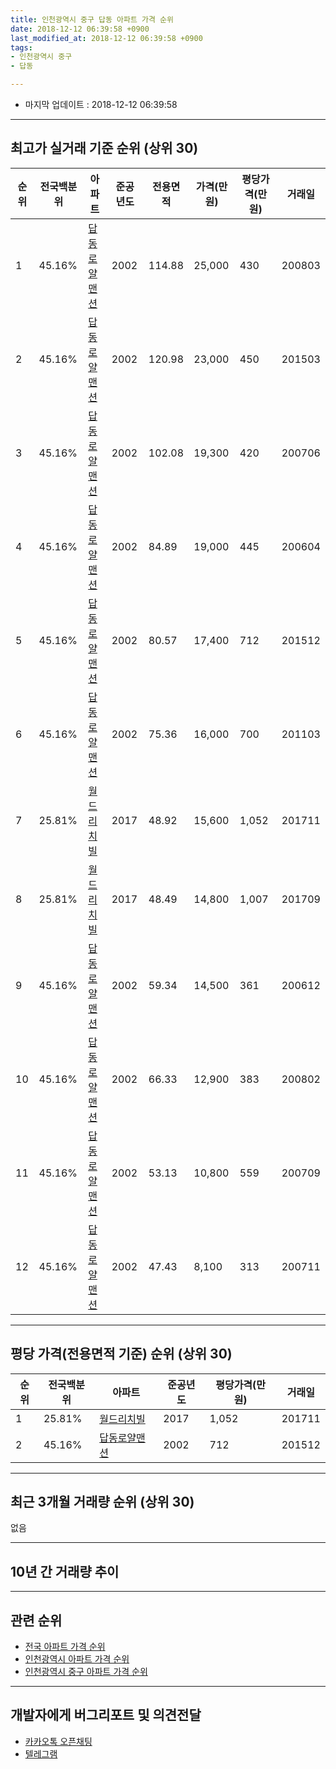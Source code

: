 ```yaml
---
title: 인천광역시 중구 답동 아파트 가격 순위
date: 2018-12-12 06:39:58 +0900
last_modified_at: 2018-12-12 06:39:58 +0900
tags:
- 인천광역시 중구
- 답동

---
```


* 마지막 업데이트 : 2018-12-12 06:39:58

---

## 최고가 실거래 기준 순위 (상위 30)


|순위|전국백분위|아파트|준공년도|전용면적|가격(만원)|평당가격(만원)|거래일|
|---|---|---|---|---|---|---|---|
|1|45.16%|[답동로얄맨션](https://search.naver.com/search.naver?query=%EC%9D%B8%EC%B2%9C%EA%B4%91%EC%97%AD%EC%8B%9C+%EC%A4%91%EA%B5%AC+%EB%8B%B5%EB%8F%99+%EB%8B%B5%EB%8F%99%EB%A1%9C%EC%96%84%EB%A7%A8%EC%85%98)|2002|114.88|25,000|430|200803|
|2|45.16%|[답동로얄맨션](https://search.naver.com/search.naver?query=%EC%9D%B8%EC%B2%9C%EA%B4%91%EC%97%AD%EC%8B%9C+%EC%A4%91%EA%B5%AC+%EB%8B%B5%EB%8F%99+%EB%8B%B5%EB%8F%99%EB%A1%9C%EC%96%84%EB%A7%A8%EC%85%98)|2002|120.98|23,000|450|201503|
|3|45.16%|[답동로얄맨션](https://search.naver.com/search.naver?query=%EC%9D%B8%EC%B2%9C%EA%B4%91%EC%97%AD%EC%8B%9C+%EC%A4%91%EA%B5%AC+%EB%8B%B5%EB%8F%99+%EB%8B%B5%EB%8F%99%EB%A1%9C%EC%96%84%EB%A7%A8%EC%85%98)|2002|102.08|19,300|420|200706|
|4|45.16%|[답동로얄맨션](https://search.naver.com/search.naver?query=%EC%9D%B8%EC%B2%9C%EA%B4%91%EC%97%AD%EC%8B%9C+%EC%A4%91%EA%B5%AC+%EB%8B%B5%EB%8F%99+%EB%8B%B5%EB%8F%99%EB%A1%9C%EC%96%84%EB%A7%A8%EC%85%98)|2002|84.89|19,000|445|200604|
|5|45.16%|[답동로얄맨션](https://search.naver.com/search.naver?query=%EC%9D%B8%EC%B2%9C%EA%B4%91%EC%97%AD%EC%8B%9C+%EC%A4%91%EA%B5%AC+%EB%8B%B5%EB%8F%99+%EB%8B%B5%EB%8F%99%EB%A1%9C%EC%96%84%EB%A7%A8%EC%85%98)|2002|80.57|17,400|712|201512|
|6|45.16%|[답동로얄맨션](https://search.naver.com/search.naver?query=%EC%9D%B8%EC%B2%9C%EA%B4%91%EC%97%AD%EC%8B%9C+%EC%A4%91%EA%B5%AC+%EB%8B%B5%EB%8F%99+%EB%8B%B5%EB%8F%99%EB%A1%9C%EC%96%84%EB%A7%A8%EC%85%98)|2002|75.36|16,000|700|201103|
|7|25.81%|[월드리치빌](https://search.naver.com/search.naver?query=%EC%9D%B8%EC%B2%9C%EA%B4%91%EC%97%AD%EC%8B%9C+%EC%A4%91%EA%B5%AC+%EB%8B%B5%EB%8F%99+%EC%9B%94%EB%93%9C%EB%A6%AC%EC%B9%98%EB%B9%8C)|2017|48.92|15,600|1,052|201711|
|8|25.81%|[월드리치빌](https://search.naver.com/search.naver?query=%EC%9D%B8%EC%B2%9C%EA%B4%91%EC%97%AD%EC%8B%9C+%EC%A4%91%EA%B5%AC+%EB%8B%B5%EB%8F%99+%EC%9B%94%EB%93%9C%EB%A6%AC%EC%B9%98%EB%B9%8C)|2017|48.49|14,800|1,007|201709|
|9|45.16%|[답동로얄맨션](https://search.naver.com/search.naver?query=%EC%9D%B8%EC%B2%9C%EA%B4%91%EC%97%AD%EC%8B%9C+%EC%A4%91%EA%B5%AC+%EB%8B%B5%EB%8F%99+%EB%8B%B5%EB%8F%99%EB%A1%9C%EC%96%84%EB%A7%A8%EC%85%98)|2002|59.34|14,500|361|200612|
|10|45.16%|[답동로얄맨션](https://search.naver.com/search.naver?query=%EC%9D%B8%EC%B2%9C%EA%B4%91%EC%97%AD%EC%8B%9C+%EC%A4%91%EA%B5%AC+%EB%8B%B5%EB%8F%99+%EB%8B%B5%EB%8F%99%EB%A1%9C%EC%96%84%EB%A7%A8%EC%85%98)|2002|66.33|12,900|383|200802|
|11|45.16%|[답동로얄맨션](https://search.naver.com/search.naver?query=%EC%9D%B8%EC%B2%9C%EA%B4%91%EC%97%AD%EC%8B%9C+%EC%A4%91%EA%B5%AC+%EB%8B%B5%EB%8F%99+%EB%8B%B5%EB%8F%99%EB%A1%9C%EC%96%84%EB%A7%A8%EC%85%98)|2002|53.13|10,800|559|200709|
|12|45.16%|[답동로얄맨션](https://search.naver.com/search.naver?query=%EC%9D%B8%EC%B2%9C%EA%B4%91%EC%97%AD%EC%8B%9C+%EC%A4%91%EA%B5%AC+%EB%8B%B5%EB%8F%99+%EB%8B%B5%EB%8F%99%EB%A1%9C%EC%96%84%EB%A7%A8%EC%85%98)|2002|47.43|8,100|313|200711|


---

## 평당 가격(전용면적 기준) 순위 (상위 30)


|순위|전국백분위|아파트|준공년도|평당가격(만원)|거래일|
|---|---|---|---|---|---|
|1|25.81%|[월드리치빌](https://search.naver.com/search.naver?query=%EC%9D%B8%EC%B2%9C%EA%B4%91%EC%97%AD%EC%8B%9C+%EC%A4%91%EA%B5%AC+%EB%8B%B5%EB%8F%99+%EC%9B%94%EB%93%9C%EB%A6%AC%EC%B9%98%EB%B9%8C)|2017|1,052|201711|
|2|45.16%|[답동로얄맨션](https://search.naver.com/search.naver?query=%EC%9D%B8%EC%B2%9C%EA%B4%91%EC%97%AD%EC%8B%9C+%EC%A4%91%EA%B5%AC+%EB%8B%B5%EB%8F%99+%EB%8B%B5%EB%8F%99%EB%A1%9C%EC%96%84%EB%A7%A8%EC%85%98)|2002|712|201512|


---

## 최근 3개월 거래량 순위 (상위 30)

없음

---

## 10년 간 거래량 추이


<div style="width:100%;">
    <canvas id="deal_progress" height="250"></canvas>
</div>

<script>
new Chart(document.getElementById("deal_progress"), {
    type: 'line',
    data: {
        labels: ['200812','200901','200902','200903','200904','200905','200906','200907','200908','200909','200910','200911','200912','201001','201002','201003','201004','201005','201006','201007','201008','201009','201010','201011','201012','201101','201102','201103','201104','201105','201106','201107','201108','201109','201110','201111','201112','201201','201202','201203','201204','201205','201206','201207','201208','201209','201210','201211','201212','201301','201302','201303','201304','201305','201306','201307','201308','201309','201310','201311','201312','201401','201402','201403','201404','201405','201406','201407','201408','201409','201410','201411','201412','201501','201502','201503','201504','201505','201506','201507','201508','201509','201510','201511','201512','201601','201602','201603','201604','201605','201606','201607','201608','201609','201610','201611','201612','201701','201702','201703','201704','201705','201706','201707','201708','201709','201710','201711','201712','201801','201802','201803','201804','201805','201806','201807','201808','201809','201810','201811','201812'],
        datasets: [{
            label: '실거래 수',
            pointRadius: 1,
            data: [0, 0, 2, 0, 2, 0, 1, 1, 1, 0, 1, 0, 1, 1, 1, 0, 0, 0, 1, 0, 2, 1, 2, 0, 1, 0, 0, 2, 0, 3, 0, 0, 0, 3, 1, 0, 0, 0, 0, 0, 0, 0, 0, 0, 1, 0, 1, 1, 0, 0, 1, 0, 1, 0, 1, 0, 0, 0, 3, 1, 1, 0, 1, 0, 0, 1, 1, 1, 2, 0, 1, 1, 0, 0, 0, 2, 1, 4, 0, 0, 0, 1, 2, 0, 2, 1, 0, 0, 1, 1, 1, 0, 1, 1, 0, 0, 0, 1, 0, 0, 1, 0, 0, 1, 1, 1, 2, 1, 3, 1, 0, 2, 0, 0, 1, 0, 0, 0, 0, 0, 0],
            borderColor: "rgba(255, 201, 14, 1)",
            backgroundColor: "rgba(255, 201, 14, 0.5)",
            fill: true,
        }]
    },
    options: {
        responsive: true,
        title: {
            display: true,
            text: '10년간 거래량 추이'
        },
        tooltips: {
            mode: 'index',
            intersect: false,
        },
        hover: {
            mode: 'nearest',
            intersect: true
        },
        scales: {
            xAxes: [{
                display: true,
                scaleLabel: {
                    display: true,
                    labelString: '년/월'
                }
            }],
            yAxes: [{
                display: true,
                ticks: {
                    suggestedMin: 0,
                },
                scaleLabel: {
                    display: true,
                    labelString: '실거래 수'
                }
            }]
        }
    }
});

</script>


---

## 관련 순위

- [전국 아파트 가격 순위](https://inasie.github.io/apt-ranking/전국)
- [인천광역시 아파트 가격 순위](https://inasie.github.io/apt-ranking/인천광역시)
- [인천광역시 중구 아파트 가격 순위](https://inasie.github.io/apt-ranking/인천광역시-중구)


---

## 개발자에게 버그리포트 및 의견전달

- [카카오톡 오픈채팅](https://open.kakao.com/o/gLJUAP4)
- [텔레그램](https://t.me/inasie)


